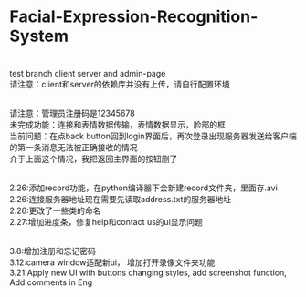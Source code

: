 # Facial-Expression-Recognition-System

### 
<br>test branch client server and admin-page
<br>请注意：client和server的依赖库并没有上传，请自行配置环境

<br>请注意：管理员注册码是12345678
<br>未完成功能：连接和表情数据传输，表情数据显示，脸部的框
<br>当前问题：在点back button回到login界面后，再次登录出现服务器发送给客户端的第一条消息无法被正确接收的情况
<br>介于上面这个情况，我把返回主界面的按钮删了

<br>2.26:添加record功能，在python编译器下会新建record文件夹，里面存.avi
<br>2.26:连接服务器地址现在需要先读取address.txt的服务器地址
<br>2.26:更改了一些类的命名
<br>2.27:增加进度条，修复help和contact us的ui显示问题

<br>3.8:增加注册和忘记密码
<br>3.12:camera window适配新ui， 增加打开录像文件夹功能
<br>3.21:Apply new UI with buttons changing styles, add screenshot function, Add comments in Eng
